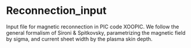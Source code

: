# Reconnection_input
Input file for magnetic reconnection in PIC code XOOPIC.  We follow the general formalism of Sironi & Spitkovsky,
parametrizing the magnetic field by sigma, and current sheet width by the plasma skin depth.
